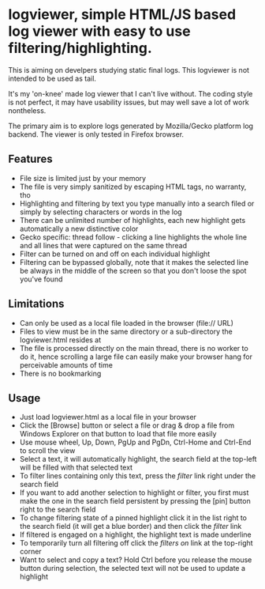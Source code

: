 # logviewer, simple HTML/JS based log viewer with easy to use filtering/highlighting.

This is aiming on develpers studying static final logs.  This logviewer is not intended to be used as tail.

It's my 'on-knee' made log viewer that I can't live without.  The coding style is not perfect, it may have usability issues, but may well save a lot of work nontheless.

The primary aim is to explore logs generated by Mozilla/Gecko platform log backend.  The viewer is only tested in Firefox browser.

## Features

* File size is limited just by your memory
* The file is very simply sanitized by escaping HTML tags, no warranty, tho
* Highlighting and filtering by text you type manually into a search filed or simply by selecting characters or words in the log
* There can be unlimited number of highlights, each new highlight gets automatically a new distinctive color
* Gecko specific: thread follow - clicking a line highlights the whole line and all lines that were captured on the same thread
* Filter can be turned on and off on each individual highlight
* Filtering can be bypassed globally, note that it makes the selected line be always in the middle of the screen so that you don't loose the spot you've found

## Limitations

* Can only be used as a local file loaded in the browser (file:// URL)
* Files to view must be in the same directory or a sub-directory the logviewer.html resides at
* The file is processed directly on the main thread, there is no worker to do it, hence scrolling a large file can easily make your browser hang for perceivable amounts of time
* There is no bookmarking

## Usage

* Just load logviewer.html as a local file in your browser
* Click the [Browse] button or select a file or drag & drop a file from Windows Explorer on that button to load that file more easily
* Use mouse wheel, Up, Down, PgUp and PgDn, Ctrl-Home and Ctrl-End to scroll the view
* Select a text, it will automatically highlight, the search field at the top-left will be filled with that selected text
* To filter lines containing only this text, press the _filter_ link right under the search field
* If you want to add another selection to highlight or filter, you first must make the one in the search field persistent by pressing the [pin] button right to the search field
* To change filtering state of a pinned highlight click it in the list right to the search field (it will get a blue border) and then click the _filter_ link
* If filtered is engaged on a highlight, the highlight text is made underline
* To temporarily turn all filtering off click the _filters on_ link at the top-right corner
* Want to select and copy a text?  Hold Ctrl before you release the mouse button during selection, the selected text will not be used to update a highlight

